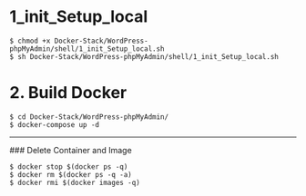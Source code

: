 
# 1_init_Setup_local

```
$ chmod +x Docker-Stack/WordPress-phpMyAdmin/shell/1_init_Setup_local.sh
$ sh Docker-Stack/WordPress-phpMyAdmin/shell/1_init_Setup_local.sh
```

# 2. Build Docker

```
$ cd Docker-Stack/WordPress-phpMyAdmin/
$ docker-compose up -d
```


<hr/>
### Delete Container and Image

```
$ docker stop $(docker ps -q)
$ docker rm $(docker ps -q -a)
$ docker rmi $(docker images -q)
```
